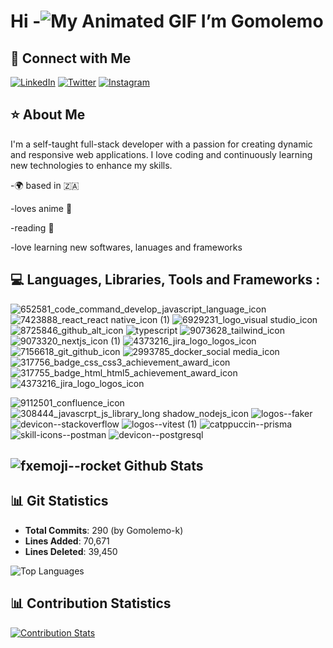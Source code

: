 # Hi  -![My Animated GIF](https://user-images.githubusercontent.com/18350557/176309783-0785949b-9127-417c-8b55-ab5a4333674e.gif) I’m Gomolemo

## 🤝 Connect with Me

[![LinkedIn](https://img.icons8.com/color/48/000000/linkedin.png)](http://www.linkedin.com/in/gomolemo-kgatitsoe) [![Twitter](https://img.icons8.com/color/48/000000/twitter.png)](https://x.com/lifeasgomolemo) [![Instagram](https://img.icons8.com/color/48/000000/instagram-new.png)](https://www.instagram.com/_.lifeasgomolemo/)


## ⭐  About Me
I'm a self-taught full-stack developer with a passion for creating dynamic and responsive web applications. I love coding and continuously learning new technologies to enhance my skills.

-🌍 based in 🇿🇦

-loves anime 🌸

-reading 📖

-love learning new softwares, lanuages and frameworks 

## 💻 Languages, Libraries, Tools and Frameworks :
![652581_code_command_develop_javascript_language_icon](https://github.com/user-attachments/assets/ed10d796-b3f1-42c7-a935-164342b2d832)    ![7423888_react_react native_icon (1)](https://github.com/user-attachments/assets/da7124ed-3749-4e5e-bac0-62062c4b9483) ![6929231_logo_visual studio_icon](https://github.com/user-attachments/assets/dddee35c-1235-41b0-828b-80eb571a88d5)  ![8725846_github_alt_icon](https://github.com/user-attachments/assets/be50a84f-e62b-43c2-9e70-ca55cb19244d) ![typescript](https://github.com/user-attachments/assets/8420f6bd-8e81-4e60-92d1-95c4597c0348)  ![9073628_tailwind_icon](https://github.com/user-attachments/assets/99387a10-0e7d-4824-a580-692fa5768018)  ![9073320_nextjs_icon (1)](https://github.com/user-attachments/assets/56483301-25dd-48d8-81bd-02112d39dca6)
![4373216_jira_logo_logos_icon](https://github.com/user-attachments/assets/094ba82f-39b5-4c9b-8f27-85b685a41760)
![7156618_git_github_icon](https://github.com/user-attachments/assets/620d8d1d-44ee-4ebb-b0e4-b669118734e7)
![2993785_docker_social media_icon](https://github.com/user-attachments/assets/0e8ea6dd-5d74-4653-a2bf-94f9c2fb7a97)
![317756_badge_css_css3_achievement_award_icon](https://github.com/user-attachments/assets/9c7fd79d-15b0-497a-a784-925ad9ab0b07)
![317755_badge_html_html5_achievement_award_icon](https://github.com/user-attachments/assets/6a473c30-c16f-4272-bca3-66de6508ae85)
![4373216_jira_logo_logos_icon](https://github.com/user-attachments/assets/9e150dc0-4195-4342-9055-8d6409fc4b19)

![9112501_confluence_icon](https://github.com/user-attachments/assets/5aa8ab8c-ff35-4c90-9c5f-e73864b4ee44)  ![308444_javascrpt_js_library_long shadow_nodejs_icon](https://github.com/user-attachments/assets/4b0eba34-c437-4d1c-bc81-ad458957ec6c)
![logos--faker](https://github.com/user-attachments/assets/7f13f8f3-b458-4ab5-8a59-a7082250993e)
![devicon--stackoverflow](https://github.com/user-attachments/assets/b22a105a-8f50-4035-b399-c79ee822874e)
![logos--vitest (1)](https://github.com/user-attachments/assets/9e855817-3ac3-4ff4-a282-c6d95d7bff19)
![catppuccin--prisma](https://github.com/user-attachments/assets/6b001b32-766f-4f23-bed3-46d9ac8d943a)
![skill-icons--postman](https://github.com/user-attachments/assets/1f3d57f8-ab4b-4456-9a49-5f925103e3c6)
![devicon--postgresql](https://github.com/user-attachments/assets/efa7b42d-1356-4236-ad40-2581e118dfaf)




## ![fxemoji--rocket](https://github.com/user-attachments/assets/d225d121-9034-45e1-b87e-9eb95e02895d)  Github Stats

## 📊 Git Statistics

- **Total Commits**: 290 (by Gomolemo-k)
- **Lines Added**: 70,671
- **Lines Deleted**: 39,450




![Top Languages](https://github-readme-stats.vercel.app/api/top-langs/?username=Gomolemo-k&layout=compact&theme=radical)



## 📊 Contribution Statistics

[![Contribution Stats](https://github-contribution-stats.vercel.app/api/?username=Gomolemo-k)](https://github.com/LordDashMe/github-contribution-stats/)



